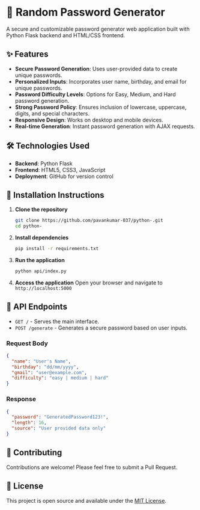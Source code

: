 # 🔐 Random Password Generator

A secure and customizable password generator web application built with Python Flask backend and HTML/CSS frontend.

## ✨ Features

- **Secure Password Generation**: Uses user-provided data to create unique passwords.
- **Personalized Inputs**: Incorporates user name, birthday, and email for unique passwords.
- **Password Difficulty Levels**: Options for Easy, Medium, and Hard password generation.
- **Strong Password Policy**: Ensures inclusion of lowercase, uppercase, digits, and special characters.
- **Responsive Design**: Works on desktop and mobile devices.
- **Real-time Generation**: Instant password generation with AJAX requests.

## 🛠️ Technologies Used

- **Backend**: Python Flask
- **Frontend**: HTML5, CSS3, JavaScript
- **Deployment**: GitHub for version control

## 🚀 Installation Instructions

1. **Clone the repository**
   ```bash
   git clone https://github.com/pavankumar-037/python-.git
   cd python-
   ```

2. **Install dependencies**
   ```bash
   pip install -r requirements.txt
   ```

3. **Run the application**
   ```bash
   python api/index.py
   ```

4. **Access the application**
   Open your browser and navigate to `http://localhost:5000`

## 📁 API Endpoints

- `GET /` - Serves the main interface.
- `POST /generate` - Generates a secure password based on user inputs.

### Request Body
```json
{
  "name": "User's Name",
  "birthday": "dd/mm/yyyy",
  "gmail": "user@example.com",
  "difficulty": "easy | medium | hard"
}
```

### Response
```json
{
  "password": "GeneratedPassword123!",
  "length": 16,
  "source": "User provided data only"
}
```

## 🤝 Contributing

Contributions are welcome! Please feel free to submit a Pull Request.

## 📄 License

This project is open source and available under the [MIT License](LICENSE).
